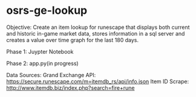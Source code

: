 # osrs-ge-lookup

Objective:
Create an item lookup for runescape that displays both current and historic in-game market data, stores information in a sql server and creates a value over time graph for the last 180 days.

Phase 1: Juypter Notebook

Phase 2: app.py(in progress)


Data Sources:
Grand Exchange API: https://secure.runescape.com/m=itemdb_rs/api/info.json
Item ID Scrape: http://www.itemdb.biz/index.php?search=fire+rune
